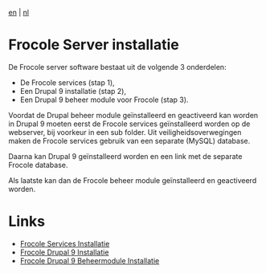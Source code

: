 [en](\en\frocole_install) | [nl](\nl\frocole_install)

# Frocole Server installatie

De Frocole server software bestaat uit de volgende 3 onderdelen:

-	De Frocole services (stap 1),
-	Een Drupal 9 installatie (stap 2),
-	Een Drupal 9 beheer module voor Frocole (stap 3).

Voordat de Drupal beheer module geïnstalleerd en geactiveerd kan worden in Drupal 9 moeten eerst de Frocole services geïnstalleerd worden op de webserver, bij voorkeur in een sub folder. Uit veiligheidsoverwegingen maken de Frocole services gebruik van een separate (MySQL) database.

Daarna kan Drupal 9 geïnstalleerd worden en een link met de separate Frocole database.

Als laatste kan dan de Frocole beheer module geïnstalleerd en geactiveerd worden.

# Links

- [Frocole Services Installatie](https://frocole.github.io/frocole_install_services)
- [Frocole Drupal 9 Installatie](https://frocole.github.io/frocole_install_drupal9)
- [Frocole Drupal 9 Beheermodule Installatie](https://frocole.github.io/frocole_install_module)
